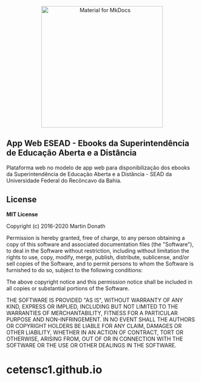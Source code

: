 

<p align="center">
  <a href="https://squidfunk.github.io/mkdocs-material">
    <img src="assets/images/illustration_2.png" width="320" alt="Material for MkDocs">
  </a>
</p>

## App Web ESEAD - Ebooks da Superintendência de Educação Aberta e a Distância 



Plataforma web no modelo de app web para disponibilização dos ebooks da Superintendência de Educação Aberta e a Distância - SEAD da Universidade Federal do Recôncavo da Bahia. 



  [2]: https://github.com/sponsors/squidfunk

## License

**MIT License**

Copyright (c) 2016-2020 Martin Donath

Permission is hereby granted, free of charge, to any person obtaining a copy
of this software and associated documentation files (the "Software"), to
deal in the Software without restriction, including without limitation the
rights to use, copy, modify, merge, publish, distribute, sublicense, and/or
sell copies of the Software, and to permit persons to whom the Software is
furnished to do so, subject to the following conditions:

The above copyright notice and this permission notice shall be included in
all copies or substantial portions of the Software.

THE SOFTWARE IS PROVIDED "AS IS", WITHOUT WARRANTY OF ANY KIND, EXPRESS OR
IMPLIED, INCLUDING BUT NOT LIMITED TO THE WARRANTIES OF MERCHANTABILITY,
FITNESS FOR A PARTICULAR PURPOSE AND NON-INFRINGEMENT. IN NO EVENT SHALL THE
AUTHORS OR COPYRIGHT HOLDERS BE LIABLE FOR ANY CLAIM, DAMAGES OR OTHER
LIABILITY, WHETHER IN AN ACTION OF CONTRACT, TORT OR OTHERWISE, ARISING
FROM, OUT OF OR IN CONNECTION WITH THE SOFTWARE OR THE USE OR OTHER DEALINGS
IN THE SOFTWARE.
# cetensc1.github.io
